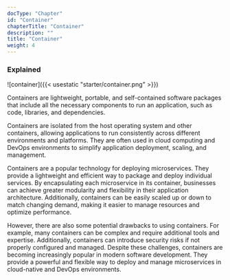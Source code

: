 ```yaml
---
docType: "Chapter"
id: "Container"
chapterTitle: "Container"
description: ""
title: "Container"
weight: 4
---
```



### **Explained**

![container]({{< usestatic "starter/container.png" >}})

Containers are lightweight, portable, and self-contained software packages that include all the necessary components to run an application, such as code, libraries, and dependencies.

Containers are isolated from the host operating system and other containers, allowing applications to run consistently across different environments and platforms. They are often used in cloud computing and DevOps environments to simplify application deployment, scaling, and management.

Containers are a popular technology for deploying microservices. They provide a lightweight and efficient way to package and deploy individual services. By encapsulating each microservice in its container, businesses can achieve greater modularity and flexibility in their application architecture. Additionally, containers can be easily scaled up or down to match changing demand, making it easier to manage resources and optimize performance.

However, there are also some potential drawbacks to using containers. For example, many containers can be complex and require additional tools and expertise. Additionally, containers can introduce security risks if not properly configured and managed. Despite these challenges, containers are becoming increasingly popular in modern software development. They provide a powerful and flexible way to deploy and manage microservices in cloud-native and DevOps environments.